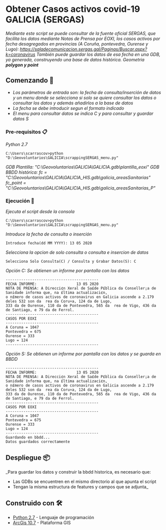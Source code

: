 # Obtener Casos activos covid-19 GALICIA (SERGAS)

_Mediante este script se puede consultar de la fuente oficial SERGAS, que facilita los datos mediante Notas de Prensa por EOXI, 
los casos activos por fecha desagregados en provincias (A Coruña, pontevedra, Ourense y Lugo): 
https://saladecomunicacion.sergas.gal/Paginas/Buscar.aspx?k=coronavirus
También puede guardar los datos de esa fecha en una GDB, ya generada, construyendo una base de datos histórica.
Geometria **polygon y point**_

## Comenzando 🚀

* _Los parámetros de entrada son: la fecha de consulta/inserción de datos y un menu donde se selecciona si solo se quiere
consultar los datos o consultar los datos y además añadirlos a la base de datos_
* _La fecha se debe introducir segun el formato indicado_
* _El menu para consultar datos se indica C y para consultar y guardar datos S_ 

### Pre-requisitos 📋

_Python 2.7_

```
C:\Users\scarrascov>python "D:\Geovoluntarios\GALICIA\scrappingSERGAS_menu.py"
```
_GDB Plantilla: "C:\Geovoluntarios\GALICIA\GALICIA.gdb\plantilla_eoxi"_
_GDB BBDD histórica: fc = "C:\Geovoluntarios\GALICIA\GALICIA_HIS.gdb\galicia_areasSanitarias"
                     fc_point = "C:\Geovoluntarios\GALICIA\GALICIA_HIS.gdb\galicia_areasSanitarias_P"_
                     

### Ejecución 🔧

_Ejecuta el script desde la consola_

```
C:\Users\scarrascov>python "D:\Geovoluntarios\GALICIA\scrappingSERGAS_menu.py"
```

_Introduce la fecha de consulta o inserción_

```
Introduce fecha(dd MM YYYY): 13 05 2020
```

_Selecciona la opcion de solo consulta o consulta e insercion de datos_

```
Selecciona Solo Consulta(C) / Consulta y Grabar Datos(S): C
```

_Opción C: Se obtienen un informe por pantalla con los datos_

```
------------------------------------------
FECHA INFORME:                  13 05 2020
NOTA DE PRENSA: A Direcci¢n Xeral de Sa£de P£blica da Conseller¡a de Sanidade informa que, na £ltima actualizaci¢n, 
o n£mero de casos activos de coronavirus en Galicia ascende a 2.179 deles 532 son da  rea da Coru¤a, 124 da de Lugo, 
333 da de Ourense, 110 da de Pontevedra, 565 da  rea de Vigo, 436 da de Santiago, e 79 da de Ferrol.
------------------------------------------
CASOS POR EOXI
------------------------------------------
A Coruna = 1047
Pontevedra = 675
Ourense = 333
Lugo = 124
------------------------------------------
```

_Opción S: Se obtienen un informe por pantalla con los datos y se guarda en BBDD_

```
------------------------------------------
FECHA INFORME:                  13 05 2020
NOTA DE PRENSA: A Direcci¢n Xeral de Sa£de P£blica da Conseller¡a de Sanidade informa que, na £ltima actualizaci¢n, 
o n£mero de casos activos de coronavirus en Galicia ascende a 2.179 deles 532 son da  rea da Coru¤a, 124 da de Lugo, 
333 da de Ourense, 110 da de Pontevedra, 565 da  rea de Vigo, 436 da de Santiago, e 79 da de Ferrol.
------------------------------------------
CASOS POR EOXI
------------------------------------------
A Coruna = 1047
Pontevedra = 675
Ourense = 333
Lugo = 124
------------------------------------------
Guardando en bbdd...
Datos guardados correctamente
```

## Despliegue 📦

_Para guardar los datos y construir la bbdd historica, es necesario que:
* Las GDBs se encuentren en el mismo directorio al que apunta el script
* Tengan la misma estructura de features y campos que se adjunta_

## Construido con 🛠️

* [Python 2.7](https://www.python.org/download/releases/2.7/) - Lenguaje de programación
* [ArcGis 10.7](https://desktop.arcgis.com/es/arcmap/latest/get-started/installation-guide/installing-on-your-computer.htm) - Plataforma GIS
